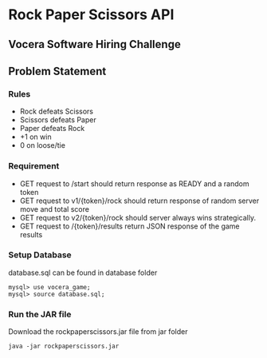 # Rock Paper Scissors API

## Vocera Software Hiring Challenge

## Problem Statement
### Rules
* Rock defeats Scissors
* Scissors defeats Paper
* Paper defeats Rock
* +1 on win
* 0 on loose/tie

### Requirement
* GET request to /start should return response as READY and a random token
* GET request to v1/{token}/rock should return response of random server move and total score
* GET request to v2/{token}/rock should server always wins strategically.
* GET request to /{token}/results return JSON response of the game results

### Setup Database

database.sql can be found in database folder

```
mysql> use vocera_game;
mysql> source database.sql;
```

### Run the JAR file
Download the rockpaperscissors.jar file from jar folder
```
java -jar rockpaperscissors.jar
```
